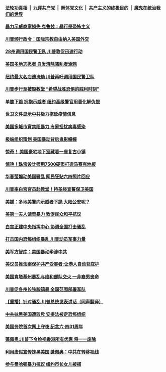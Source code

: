 ####  [法轮功真相](../../../../basic/blob/master/README.md?t=06040102) &nbsp;|&nbsp; [九评共产党](../../../../9ping.md/blob/master/README.md?t=06040102) &nbsp;|&nbsp; [解体党文化](../../../../jtdwh.md/blob/master/README.md?t=06040102)  &nbsp;|&nbsp; [共产主义的终极目的](../../../../gczydzjmd.md/blob/master/README.md?t=06040102) &nbsp;|&nbsp; [魔鬼在统治我们的世界](../../../../mgztzwmdsj.md/blob/master/README.md?t=06040102) 

#### [暴力示威商家损失 克鲁兹：暴行是恐怖主义](../pages/prog203/a102862464.md?t=06040102) 

#### [川普颁行政令：国际宗教自由纳入美国外交](../pages/prog203/a102862466.md?t=06040102) 

#### [28州调用国民警卫队 川普敦促迅速行动](../pages/prog203/a102862126.md?t=06040102) 

#### [美国多地志愿者 自发清除骚乱者涂鸦](../pages/prog203/a102862007.md?t=06040102) 

#### [纽约最大名店遭洗劫 川普再吁调用国民警卫队](../pages/prog203/a102862020.md?t=06040102) 

#### [川普步行至被毁教堂 “希望战胜恐惧的胜利时刻”](../pages/prog203/a102861794.md?t=06040102) 

#### [单膝下跪 拥抱示威者 纽约高级警官用善化解仇恨](../pages/prog203/a102861872.md?t=06040102) 

#### [世卫文件显示中共极力拖延疫情信息](../pages/prog203/a102861852.md?t=06040102) 


#### [美国多城市宵禁阻暴力 专家担忧病毒感染](../pages/prog203/a102861727.md?t=06040102) 

#### [极端组织策划 美国暴动背后鬼影幢幢](../pages/prog203/a102861677.md?t=06040102) 

#### [惊奇！ 美国豪宅地下室藏着一座复古小镇](../pages/prog203/a102861599.md?t=06040102) 

#### [惊艳！珠宝设计师用7500硬币打造马赛克地板](../pages/prog203/a102861394.md?t=06040102) 

#### [华春莹煽动美国骚乱 网民狂贴六四照片回应](../pages/prog203/a102861496.md?t=06040102) 

#### [川普率白宫官员赴教堂！持圣经宣誓保卫美国](../pages/prog203/a102861488.md?t=06040102) 

#### [美媒：多地美警向示威者下跪 大陆公安呢？](../pages/prog203/a102861440.md?t=06040102) 


#### [美第一夫人谴责暴力 敦促民众和平抗议](../pages/prog203/a102861287.md?t=06040102) 

#### [白宫正建中央指挥中心 协调全国打击骚乱](../pages/prog203/a102861014.md?t=06040102) 

#### [打击国内恐怖组织暴乱 川普动员军事力量](../pages/prog203/a102861142.md?t=06040102) 

#### [美军方智库：美国暴动牵涉中共](../pages/prog203/a102861109.md?t=06040102) 

#### [美议员推法案保护共产受害者:让港人自动获庇护](../pages/prog203/a102861039.md?t=06040102) 

#### [美国肯塔基州暴乱与维和部队交火 一非裔男丧命](../pages/prog203/a102861025.md?t=06040102) 

#### [川普促各州长铁腕镇暴 全国范围部署军队](../pages/prog203/a102861084.md?t=06040102) 

#### [【重播】针对骚乱 川普总统发表讲话（同声翻译）](../pages/prog203/a102861069.md?t=06040102) 

#### [中共抹黑美国遭驳斥 安提法被定恐怖组织](../pages/prog203/a102861045.md?t=06040102) 

#### [美国务院首次网上守夜 纪念六·四31周年](../pages/prog203/a102860998.md?t=06040102) 

#### [蓬佩奥:川普下令检视香港所有优惠 将一一废除](../pages/prog203/a102860989.md?t=06040102) 

#### [利用虚假宣传抹黑美国  蓬佩奥：中共在转移视线](../pages/prog203/a102860909.md?t=06040102) 

#### [参与曼哈顿暴力抗议 纽约市长女儿被捕](../pages/prog203/a102860912.md?t=06040102) 

